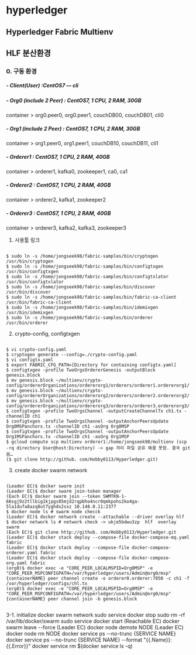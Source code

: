 # hyperledger
## Hyperledger Fabric Multienv

## HLF 분산환경

### 0. 구동 환경
##### - Client(User) :CentOS7 — cli
##### - Org0 (include 2 Peer) : CentOS7, 1 CPU, 2 RAM, 30GB
   container > org0.peer0, org0.peer1, couchDB00, couchDB01, cli0
##### - Org1 (include 2 Peer) : CentOS7, 1 CPU, 2 RAM, 30GB
   container > org1.peer0, org1.peer1, couchDB10, couchDB11, cli1

##### - Orderer1 : CentOS7, 1 CPU, 2 RAM, 40GB 
   container > orderer1, kafka0, zookeeper1, ca0, ca1 
##### - Orderer2 : CentOS7, 1 CPU, 2 RAM, 40GB 
   container > orderer2, kafka1, zookeeper2
##### - Orderer3 : CentOS7, 1 CPU, 2 RAM, 40GB 
   container > orderer3, kafka2, kafka3,  zookeeper3

1. 사용툴 링크
<pre><code>
$ sudo ln -s /home/jongseek98/fabric-samples/bin/cryptogen /usr/bin/cryptogen
$ sudo ln -s /home/jongseek98/fabric-samples/bin/configtxgen /usr/bin/configtxgen
$ sudo ln -s /home/jongseek98/fabric-samples/bin/configtxlator /usr/bin/configtxlator
$ sudo ln -s /home/jongseek98/fabric-samples/bin/discover /usr/bin/discover
$ sudo ln -s /home/jongseek98/fabric-samples/bin/fabric-ca-client /usr/bin/fabric-ca-client
$ sudo ln -s /home/jongseek98/fabric-samples/bin/idemixgen /usr/bin/idemixgen
$ sudo ln -s /home/jongseek98/fabric-samples/bin/orderer /usr/bin/orderer
</code></pre>


2. crypto-config, configtxgen
<pre><code>
$ vi crypto-config.yaml
$ cryptogen generate --config=./crypto-config.yaml
$ vi configtx.yaml
$ export FABRIC_CFG_PATH=[Directory for containing configtx.yaml]
$ configtxgen -profile TwoOrgsOrdererGenesis -outputBlock genesis.block
$ mv genesis.block ~/multienv/crypto-config/ordererOrganizations/ordererorg1/orderers/orderer1.ordererorg1/
$ mv genesis.block ~/multienv/crypto-config/ordererOrganizations/ordererorg2/orderers/orderer2.ordererorg2/
$ mv genesis.block ~/multienv/crypto-config/ordererOrganizations/ordererorg3/orderers/orderer3.ordererorg3/
$ configtxgen -profile TwoOrgsChannel -outputCreateChannelTx ch1.tx -channelID ch1
$ configtxgen -profile TwoOrgsChannel -outputAnchorPeersUpdate Org0MSPanchors.tx -channelID ch1 -asOrg Org0MSP
$ configtxgen -profile TwoOrgsChannel -outputAnchorPeersUpdate Org1MSPanchors.tx -channelID ch1 -asOrg Org1MSP
$ gcloud compute scp multienv orderer1:/home/jongseek98/multienv (scp -rq directory User@host:Directory) -> gap 끼리 파일 공유 해결 못함. 결국 git 씀…
($ git clone http://github. com/Hobby0113/Hyperledger.git)
</code></pre>

3. create docker swarm network
<pre><code>
(Leader EC)$ docker swarm init
(Leader EC)$ docker swarm join-token manager
(Each EC)$ docker swarm join --token SWMTKN-1-66sgj9z2tllbig1kjpgs85mjd2rqpbho4ncr0qmkpohs2ko4ga-5la1dufa8azq8ut7yghdx2sxz 10.148.0.11:2377
$ docker node ls # swarm node checck
(Leader EC)$ docker network create --attachable --driver overlay hlf
$ docker network ls # network check -> ukje5bdwu3zp  hlf  overlay  swarm
(Each EC)$ git clone http://github. com/Hobby0113/Hyperledger.git
(Leader EC)$ docker stack deploy --compose-file docker-compose-mq.yaml fabric
(Leader EC)$ docker stack deploy --compose-file docker-compose-orderer.yaml fabric   
(Leader EC)$ docker stack deploy --compose-file docker-compose-org.yaml fabric
(org0)$ docker exec -e "CORE_PEER_LOCALMSPID=Org0MSP" -e "CORE_PEER_MSPCONFIGPATH=/var/hyperledger/users/Admin@org0/msp" {containerNAME} peer channel create -o orderer0.orderer:7050 -c ch1 -f /var/hyperledger/configs/chl.tx
(org0)$ docker exec -e "CORE_PEER_LOCALMSPID=Org0MSP" -e "CORE_PEER_MSPCONFIGPATH=/var/hyperledger/users/Admin@org0/msp" {containerNAME} peer channel join -b genesis.block

</pre></code>
3-1. initialize docker swarm network
sudo service docker stop
sudo rm -rf /var/lib/docker/swarm
sudo service docker start
(Reachable EC) docker swarm leave --force
(Leader EC) docker node demote NODE
(Leader EC) docker node rm NODE
docker service ps --no-trunc {SERVICE NAME}
docker service ps --no-trunc {SERVICE NAME} --format "{{.Name}}: {{.Error}}"
docker service rm $(docker service ls -q)














